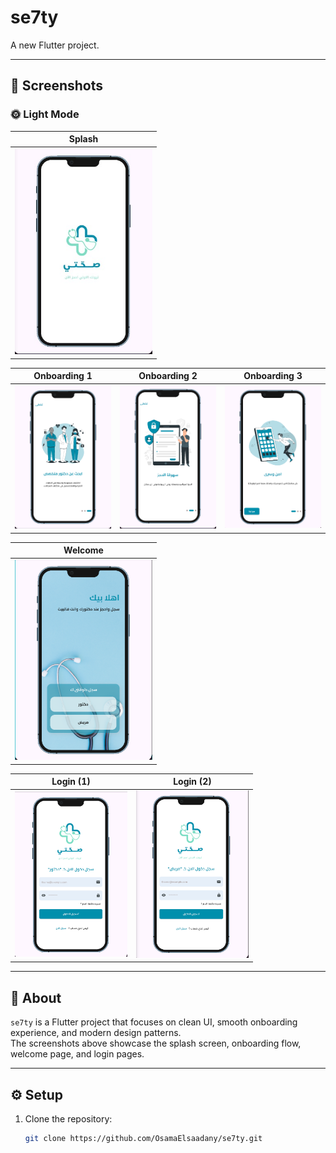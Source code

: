 # se7ty

A new Flutter project.

---

## 📱 Screenshots

### 🌞 Light Mode

|                                                   Splash                                                    |
| :---------------------------------------------------------------------------------------------------------: |
| <img src="https://github.com/OsamaElsaadany/se7ty/blob/main/assets/images/outputs/splash.png" width="220"/> |

|                                               Onboarding 1                                                |                                               Onboarding 2                                                |                                               Onboarding 3                                                |
| :-------------------------------------------------------------------------------------------------------: | :-------------------------------------------------------------------------------------------------------: | :-------------------------------------------------------------------------------------------------------: |
| <img src="https://github.com/OsamaElsaadany/se7ty/blob/main/assets/images/outputs/onb1.png" width="180"/> | <img src="https://github.com/OsamaElsaadany/se7ty/blob/main/assets/images/outputs/onb2.png" width="180"/> | <img src="https://github.com/OsamaElsaadany/se7ty/blob/main/assets/images/outputs/onb3.png" width="180"/> |

|                                                   Welcome                                                    |
| :----------------------------------------------------------------------------------------------------------: |
| <img src="https://github.com/OsamaElsaadany/se7ty/blob/main/assets/images/outputs/welcome.png" width="220"/> |

|                                                 Login (1)                                                  |                                                 Login (2)                                                  |
| :--------------------------------------------------------------------------------------------------------: | :--------------------------------------------------------------------------------------------------------: |
| <img src="https://github.com/OsamaElsaadany/se7ty/blob/main/assets/images/outputs/logdo.png" width="180"/> | <img src="https://github.com/OsamaElsaadany/se7ty/blob/main/assets/images/outputs/logpa.png" width="180"/> |

---

## 🧭 About

`se7ty` is a Flutter project that focuses on clean UI, smooth onboarding experience, and modern design patterns.  
The screenshots above showcase the splash screen, onboarding flow, welcome page, and login pages.

---

## ⚙️ Setup

1. Clone the repository:

   ```bash
   git clone https://github.com/OsamaElsaadany/se7ty.git
   ```
